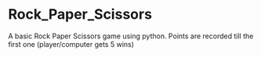 # Rock_Paper_Scissors
A basic Rock Paper Scissors game using python. Points are recorded till the first one (player/computer gets 5 wins)
